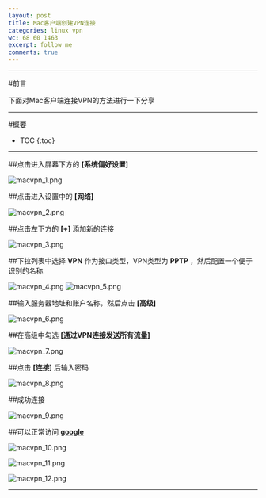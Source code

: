 ```yaml
---
layout: post
title: Mac客户端创建VPN连接
categories: linux vpn
wc: 68 60 1463
excerpt: follow me
comments: true
---
```


---

#前言

下面对Mac客户端连接VPN的方法进行一下分享

---

#概要

* TOC
{:toc}


---

##点击进入屏幕下方的 **[系统偏好设置]**

![macvpn_1.png](/images/vpn_for_mac_clients/macvpn_1.png)

##点击进入设置中的 **[网络]**

![macvpn_2.png](/images/vpn_for_mac_clients/macvpn_2.png)

##点击左下方的 **[+]** 添加新的连接

![macvpn_3.png](/images/vpn_for_mac_clients/macvpn_3.png)

##下拉列表中选择 **VPN** 作为接口类型，VPN类型为 **PPTP** ，然后配置一个便于识别的名称

![macvpn_4.png](/images/vpn_for_mac_clients/macvpn_4.png)
![macvpn_5.png](/images/vpn_for_mac_clients/macvpn_5.png)

##输入服务器地址和账户名称，然后点击 **[高级]**

![macvpn_6.png](/images/vpn_for_mac_clients/macvpn_6.png)

##在高级中勾选 **[通过VPN连接发送所有流量]**

![macvpn_7.png](/images/vpn_for_mac_clients/macvpn_7.png)

##点击 **[连接]** 后输入密码

![macvpn_8.png](/images/vpn_for_mac_clients/macvpn_8.png)

##成功连接

![macvpn_9.png](/images/vpn_for_mac_clients/macvpn_9.png)

##可以正常访问 **[google][google]**

![macvpn_10.png](/images/vpn_for_mac_clients/macvpn_10.png)

![macvpn_11.png](/images/vpn_for_mac_clients/macvpn_11.png)

![macvpn_12.png](/images/vpn_for_mac_clients/macvpn_12.png)

---

[google]: http://www.google.com
